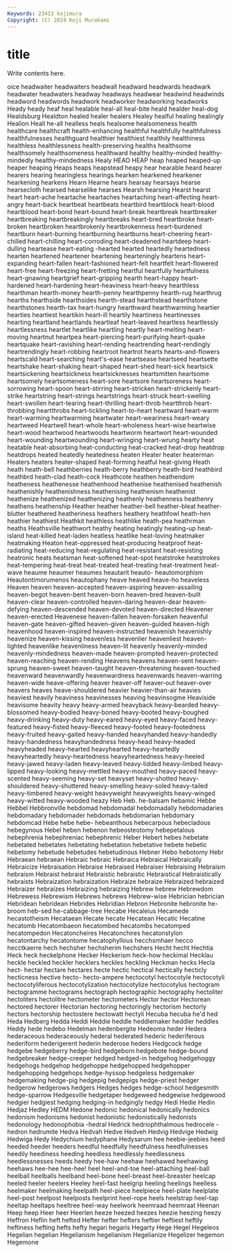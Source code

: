 ```yaml
---
Keywords: 23413 kojimura
Copyright: (C) 2024 Koji Murakami
---
```


# title

Write contents here.



oice headwaiter headwaiters headwall headward headwards headwark headwater headwaters
headway headways headwear headwind headwinds headword headwords headwork headworker headworking
headworks Heady heady heaf heal healable heal-all heal-bite heald healder
heal-dog Healdsburg Healdton healed healer healers Healey healful healing healingly
Healion Heall he-all healless heals healsome healsomeness health healthcare healthcraft
health-enhancing healthful healthfully healthfulness healthfulnesses healthguard healthier healthiest healthily healthiness
healthless healthlessness health-preserving healths healthsome healthsomely healthsomeness healthward healthy healthy-minded
healthy-mindedly healthy-mindedness Healy HEAO HEAP heap heaped heaped-up heaper heaping
Heaps heaps heapstead heapy hear hearable heard hearer hearers hearing
hearingless hearings hearken hearkened hearkener hearkening hearkens Hearn Hearne hears
hearsay hearsays hearse hearsecloth hearsed hearselike hearses Hearsh hearsing Hearst
hearst heart heart-ache heartache heartaches heartaching heart-affecting heart-angry heart-back heartbeat
heartbeats heartbird heartblock heart-blood heartblood heart-bond heart-bound heart-break heartbreak heartbreaker
heartbreaking heartbreakingly heartbreaks heart-bred heartbroke heart-broken heartbroken heartbrokenly heartbrokenness heart-burdened
heartburn heart-burning heartburning heartburns heart-cheering heart-chilled heart-chilling heart-corroding heart-deadened heartdeep
heart-dulling heartease heart-eating -hearted hearted heartedly heartedness hearten heartened heartener
heartening hearteningly heartens heart-expanding heart-fallen heart-fashioned heart-felt heartfelt heart-flowered heart-free
heart-freezing heart-fretting heartful heartfully heartfulness heart-gnawing heartgrief heart-gripping hearth heart-happy
heart-hardened heart-hardening heart-heaviness heart-heavy hearthless hearthman hearth-money hearth-penny hearthpenny hearth-rug
hearthrug hearths hearthside hearthsides hearth-stead hearthstead hearthstone hearthstones hearth-tax heart-hungry
hearthward hearthwarming heartier hearties heartiest heartikin heart-ill heartily heartiness heartinesses
hearting heartland heartlands heartleaf heart-leaved heartless heartlessly heartlessness heartlet heartlike
heartling heartly heart-melting heart-moving heartnut heartpea heart-piercing heart-purifying heart-quake heartquake
heart-ravishing heart-rending heartrending heart-rendingly heartrendingly heart-robbing heartroot heartrot hearts hearts-and-flowers
heartscald heart-searching heart's-ease heartsease heartseed heartsette heartshake heart-shaking heart-shaped heart-shed
heart-sick heartsick heartsickening heartsickness heartsicknesses heartsmitten heartsome heartsomely heartsomeness heart-sore
heartsore heartsoreness heart-sorrowing heart-spoon heart-stirring heart-stricken heart-strickenly heart-strike heartstring heart-strings
heartstrings heart-struck heart-swelling heart-swollen heart-tearing heart-thrilling heart-throb heartthrob heart-throbbing heartthrobs
heart-tickling heart-to-heart heartward heart-warm heart-warming heartwarming heartwater heart-weariness heart-weary heartweed
Heartwell heart-whole heart-wholeness heart-wise heartwise heart-wood heartwood heartwoods heartworm heartwort
heart-wounded heart-wounding heartwounding heart-wringing heart-wrung hearty heat heatable heat-absorbing heat-conducting
heat-cracked heat-drop heatdrop heatdrops heated heatedly heatedness heaten Heater heater
heaterman Heaters heaters heater-shaped heat-forming heatful heat-giving Heath heath heath-bell
heathberries heath-berry heathberry heath-bird heathbird heathbrd heath-clad heath-cock Heathcote heathen
heathendom heatheness heathenesse heathenhood heathenise heathenised heathenish heathenishly heathenishness heathenising
heathenism heathenist heathenize heathenized heathenizing heathenly heathenness heathenry heathens heathenship
Heather heather heather-bell heather-bleat heather-blutter heathered heatheriness heathers heathery heathfowl
heath-hen heathier heathiest Heathkit heathless heathlike heath-pea heathrman heaths Heathsville
heathwort heathy heating heatingly heating-up heat-island heat-killed heat-laden heatless heatlike
heat-loving heatmaker heatmaking Heaton heat-oppressed heat-producing heatproof heat-radiating heat-reducing heat-regulating
heat-resistant heat-resisting heatronic heats heatsman heat-softened heat-spot heatstroke heatstrokes heat-tempering
heat-treat heat-treated heat-treating heat-treatment heat-wave heaume heaumer heaumes heautarit heauto-
heautomorphism Heautontimorumenos heautophany heave heaved heave-ho heaveless Heaven heaven heaven-accepted
heaven-aspiring heaven-assailing heaven-begot heaven-bent heaven-born heaven-bred heaven-built heaven-clear heaven-controlled heaven-daring
heaven-dear heaven-defying heaven-descended heaven-devoted heaven-directed Heavener heaven-erected Heavenese heaven-fallen heaven-forsaken
heavenful heaven-gate heaven-gifted heaven-given heaven-guided heaven-high heavenhood heaven-inspired heaven-instructed heavenish
heavenishly heavenize heaven-kissing heavenless heavenlier heavenliest heaven-lighted heavenlike heavenliness heaven-lit
heavenly heavenly-minded heavenly-mindedness heaven-made heaven-prompted heaven-protected heaven-reaching heaven-rending Heavens heavens
heaven-sent heaven-sprung heaven-sweet heaven-taught heaven-threatening heaven-touched heavenward heavenwardly heavenwardness heavenwards
heaven-warring heaven-wide heave-offering heaver heaver-off heaver-out heaver-over heavers heaves heave-shouldered
heavier heavier-than-air heavies heaviest heavily heaviness heavinesses heaving heavinsogme Heaviside
heavisome heavity heavy heavy-armed heavyback heavy-bearded heavy-blossomed heavy-bodied heavy-boned heavy-booted
heavy-boughed heavy-drinking heavy-duty heavy-eared heavy-eyed heavy-faced heavy-featured heavy-fisted heavy-fleeced heavy-footed
heavy-footedness heavy-fruited heavy-gaited heavy-handed heavyhanded heavy-handedly heavy-handedness heavyhandedness heavy-head heavy-headed
heavyheaded heavy-hearted heavyhearted heavy-heartedly heavyheartedly heavy-heartedness heavyheartedness heavy-heeled heavy-jawed heavy-laden
heavy-leaved heavy-lidded heavy-limbed heavy-lipped heavy-looking heavy-mettled heavy-mouthed heavy-paced heavy-scented heavy-seeming
heavy-set heavyset heavy-shotted heavy-shouldered heavy-shuttered heavy-smelling heavy-soled heavy-tailed heavy-timbered heavy-weight
heavyweight heavyweights heavy-winged heavy-witted heavy-wooded heazy Heb Heb. he-balsam hebamic
Hebbe Hebbel Hebbronville hebdomad hebdomadal hebdomadally hebdomadaries hebdomadary hebdomader hebdomads
hebdomarian hebdomary hebdomcad Hebe hebe hebe- hebeanthous hebecarpous hebecladous hebegynous
Hebel heben hebenon hebeosteotomy hebepetalous hebephrenia hebephreniac hebephrenic Heber Hebert
hebes hebetate hebetated hebetates hebetating hebetation hebetative hebete hebetic hebetomy
hebetude hebetudes hebetudinous Hebner Hebo hebotomy Hebr Hebraean hebraean Hebraic
hebraic Hebraica Hebraical Hebraically Hebraicize Hebraisation Hebraise Hebraised Hebraiser Hebraising
Hebraism hebraism Hebraist hebraist Hebraistic hebraistic Hebraistical Hebraistically hebraists Hebraization
hebraization Hebraize hebraize Hebraized hebraized Hebraizer hebraizes Hebraizing hebraizing Hebrew
hebrew Hebrewdom Hebrewess Hebrewism Hebrews hebrews Hebrew-wise Hebrician hebrician Hebridean
hebridean Hebrides Hebridian Hebron Hebronite hebronite he-broom heb-sed he-cabbage-tree Hecabe
Hecaleius Hecamede hecastotheism Hecataean Hecate hecate Hecatean Hecatic Hecatine hecatomb
Hecatombaeon hecatombed hecatombs hecatomped hecatompedon Hecatoncheires Hecatonchires hecatonstylon hecatontarchy hecatontome
hecatophyllous hecchsmhaer hecco hecctkaerre hech hechsher hechsherim hechshers Hecht hecht
Hechtia Heck heck heckelphone Hecker Heckerism heck-how heckimal Hecklau heckle
heckled heckler hecklers heckles heckling Heckman hecks Hecla hect- hectar
hectare hectares hecte hectic hectical hectically hecticly hecticness hective hecto-
hecto-ampere hectocotyl hectocotyle hectocotyli hectocotyliferous hectocotylization hectocotylize hectocotylus hectogram hectogramme
hectograms hectograph hectographic hectography hectoliter hectoliters hectolitre hectometer hectometers Hector
hector Hectorean hectored hectorer Hectorian hectoring hectoringly hectorism hectorly hectors
hectorship hectostere hectowatt hectyli Hecuba hecuba he'd hed Heda Hedberg
Hedda Heddi Heddie heddle heddlemaker heddler heddles Heddy hede hedebo
Hedelman hedenbergite Hedeoma heder Hedera hederaceous hederaceously hederal hederated hederic
hederiferous hederiform hederigerent hederin hederose heders Hedgcock hedge hedgebe hedgeberry
hedge-bird hedgeborn hedgebote hedge-bound hedgebreaker hedge-creeper hedged hedged-in hedgehog hedgehoggy
hedgehogs hedgehop hedgehoppe hedgehopped hedgehopper hedgehopping hedgehops hedge-hyssop hedgeless hedgemaker
hedgemaking hedge-pig hedgepig hedgepigs hedge-priest hedger hedgerow hedgerows hedgers Hedges
hedges hedge-school hedgesmith hedge-sparrow Hedgesville hedgetaper hedgeweed hedgewise hedgewood hedgier
hedgiest hedging hedging-in hedgingly hedgy Hedi Hedie Hedin Hedjaz Hedley
HEDM Hedone hedonic hedonical hedonically hedonics hedonism hedonisms hedonist hedonistic
hedonistically hedonists hedonology hedonophobia -hedral Hedrick hedriophthalmous hedrocele -hedron hedrumite
Hedva Hedvah Hedve Hedveh Hedvig Hedvige Hedwig Hedwiga Hedy Hedychium
hedyphane Hedysarum hee heebie-jeebies heed heeded heeder heeders heedful heedfully
heedfulness heedfulnesses heedily heediness heeding heedless heedlessly heedlessness heedlessnesses heeds
heedy hee-haw heehaw heehawed heehawing heehaws hee-hee hee-hee! heel heel-and-toe
heel-attaching heel-ball heelball heelballs heelband heel-bone heel-breast heel-breaster heelcap heeled
heeler heelers Heeley heel-fast heelgrip heeling heelings heelless heelmaker heelmaking
heelpath heel-piece heelpiece heel-plate heelplate heel-post heelpost heelposts heelprint heel-rope
heels heelstrap heel-tap heeltap heeltaps heeltree heel-way heelwork heemraad heemraat
Heenan Heep heep Heer heer Heerlen heeze heezed heezes heezie
heezing heezy Heffron Heflin heft hefted Hefter hefter hefters heftier
heftiest heftily heftiness hefting hefts hefty hegari hegaris Hegarty Hege
Hegel Hegeleos Hegelian hegelian Hegelianism hegelianism Hegelianize Hegelizer hegemon Hegemone
